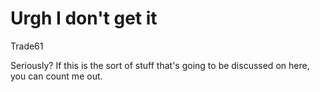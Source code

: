# Urgh I don't get it

Trade61

Seriously? If this is the sort of stuff that's going to be discussed on here, you can count me out.
